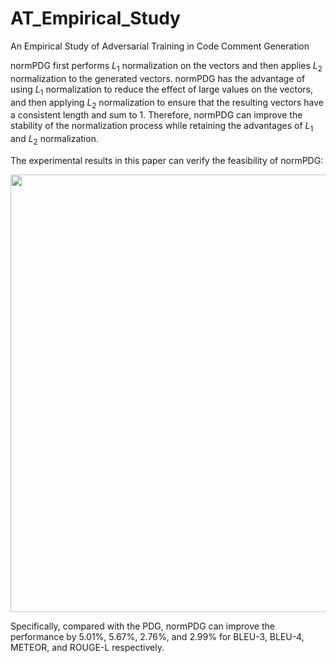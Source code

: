 # AT_Empirical_Study
An Empirical Study of Adversarial Training in Code Comment Generation

normPDG first performs $L_1$ normalization on the vectors and then applies $L_2$ normalization to the generated vectors.
normPDG has the advantage of  using $L_1$ normalization to reduce the effect of large values on the vectors, and then applying $L_2$ normalization to ensure that the resulting vectors have a consistent length and sum to 1. 
Therefore, normPDG can improve the stability of the normalization process while retaining the advantages of $L_1$ and $L_2$ normalization.

The experimental results in this paper can verify the feasibility of normPDG:

<img src="https://user-images.githubusercontent.com/93321396/224938336-42ca251f-11d9-4495-80ac-8ab470c7cd3a.png" width = "700" />

Specifically, compared with the PDG, normPDG can improve the performance by 5.01\%, 5.67\%, 2.76\%, and 2.99\% for BLEU-3, BLEU-4, METEOR, and ROUGE-L respectively.
